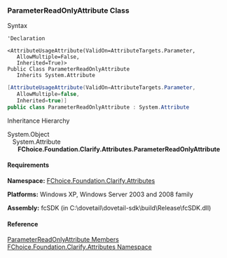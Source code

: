 ﻿### ParameterReadOnlyAttribute Class

Syntax

```vbnet
'Declaration

<AttributeUsageAttribute(ValidOn=AttributeTargets.Parameter, 
   AllowMultiple=False, 
   Inherited=True)>
Public Class ParameterReadOnlyAttribute 
   Inherits System.Attribute
```

```csharp
[AttributeUsageAttribute(ValidOn=AttributeTargets.Parameter, 
   AllowMultiple=false, 
   Inherited=true)]
public class ParameterReadOnlyAttribute : System.Attribute
```

Inheritance Hierarchy

System.Object  
   System.Attribute  
      **FChoice.Foundation.Clarify.Attributes.ParameterReadOnlyAttribute**  

#### Requirements

**Namespace:** [FChoice.Foundation.Clarify.Attributes](fcSDK~FChoice.Foundation.Clarify.Attributes_namespace.md)

**Platforms:** Windows XP, Windows Server 2003 and 2008 family

**Assembly:** fcSDK (in C:\\dovetail\\dovetail-sdk\\build\\Release\\fcSDK.dll)

#### Reference

[ParameterReadOnlyAttribute Members](fcSDK~FChoice.Foundation.Clarify.Attributes.ParameterReadOnlyAttribute_members.md)  
[FChoice.Foundation.Clarify.Attributes Namespace](fcSDK~FChoice.Foundation.Clarify.Attributes_namespace.md)